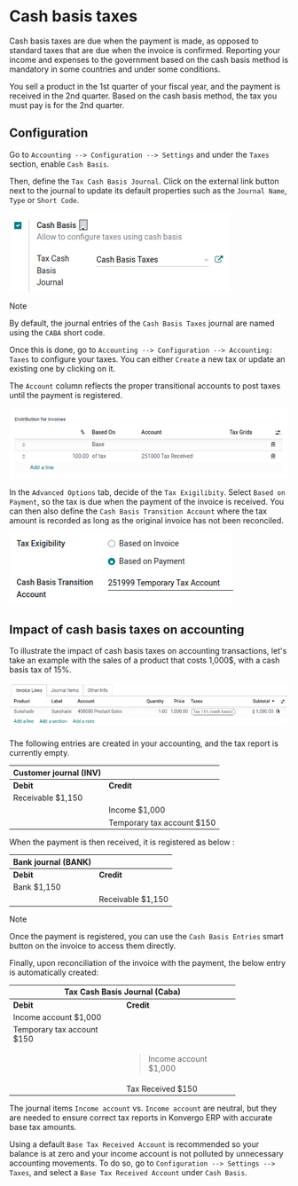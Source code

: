 # Cash basis taxes

Cash basis taxes are due when the payment is made, as opposed to
standard taxes that are due when the invoice is confirmed. Reporting
your income and expenses to the government based on the cash basis
method is mandatory in some countries and under some conditions.

<div class="example">

You sell a product in the 1st quarter of your fiscal year, and the
payment is received in the 2nd quarter. Based on the cash basis method,
the tax you must pay is for the 2nd quarter.

</div>

## Configuration

Go to `Accounting --> Configuration --> Settings` and under the `Taxes`
section, enable `Cash Basis`.

Then, define the `Tax Cash Basis Journal`. Click on the external link
button next to the journal to update its default properties such as the
`Journal Name`, `Type` or `Short Code`.

<img src="cash_basis/tax_cash_basis_journal.png" class="align-center"
alt="Select your Tax Cash Basis Journal and click on the external link" />

> [!NOTE]
> By default, the journal entries of the `Cash Basis Taxes` journal are
> named using the `CABA` short code.

Once this is done, go to
`Accounting --> Configuration --> Accounting: Taxes` to configure your
taxes. You can either `Create` a new tax or update an existing one by
clicking on it.

The `Account` column reflects the proper transitional accounts to post
taxes until the payment is registered.

<img src="cash_basis/account_column.png" class="align-center"
alt="Fill in the account column with a transitional accounts where taxes go until the payment
is registered" />

In the `Advanced Options` tab, decide of the `Tax Exigilibity`. Select
`Based on Payment`, so the tax is due when the payment of the invoice is
received. You can then also define the `Cash Basis Transition Account`
where the tax amount is recorded as long as the original invoice has not
been reconciled.

<img src="cash_basis/advanced_options.png" class="align-center"
alt="Fill in the Cash Basis Transition Account where taxes amounts go until payment
reconciliation." />

## Impact of cash basis taxes on accounting

To illustrate the impact of cash basis taxes on accounting transactions,
let's take an example with the sales of a product that costs 1,000\$,
with a cash basis tax of 15%.

<img src="cash_basis/customer_invoice_with_cbt.png" class="align-center"
alt="" />

The following entries are created in your accounting, and the tax report
is currently empty.

| **Customer journal (INV)** |                             |
|----------------------------|-----------------------------|
| **Debit**                  | **Credit**                  |
| Receivable \$1,150         |                             |
|                            | Income \$1,000              |
|                            | Temporary tax account \$150 |

When the payment is then received, it is registered as below :

| **Bank journal (BANK)** |                    |
|-------------------------|--------------------|
| **Debit**               | **Credit**         |
| Bank \$1,150            |                    |
|                         | Receivable \$1,150 |

> [!NOTE]
> Once the payment is registered, you can use the `Cash Basis Entries`
> smart button on the invoice to access them directly.

Finally, upon reconciliation of the invoice with the payment, the below
entry is automatically created:

<table style="width:81%;">
<colgroup>
<col style="width: 40%" />
<col style="width: 40%" />
</colgroup>
<thead>
<tr class="header">
<th colspan="2"><strong>Tax Cash Basis Journal (Caba)</strong></th>
</tr>
</thead>
<tbody>
<tr class="odd">
<td><strong>Debit</strong></td>
<td><strong>Credit</strong></td>
</tr>
<tr class="even">
<td>Income account $1,000</td>
<td></td>
</tr>
<tr class="odd">
<td>Temporary tax account $150</td>
<td></td>
</tr>
<tr class="even">
<td></td>
<td><blockquote>
<p>Income account $1,000</p>
</blockquote></td>
</tr>
<tr class="odd">
<td></td>
<td>Tax Received $150</td>
</tr>
</tbody>
</table>

The journal items `Income account` vs. `Income account` are neutral, but
they are needed to ensure correct tax reports in Konvergo ERP with accurate base
tax amounts.

Using a default `Base Tax Received Account` is recommended so your
balance is at zero and your income account is not polluted by
unnecessary accounting movements. To do so, go to
`Configuration --> Settings --> Taxes`, and select a
`Base Tax Received Account` under `Cash Basis`.
